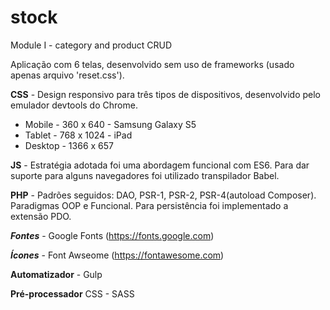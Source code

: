 # stock
Module I - category and product CRUD

Aplicação com 6 telas, desenvolvido sem uso de frameworks (usado apenas arquivo 'reset.css').

**CSS** - Design responsivo para três tipos de dispositivos, desenvolvido pelo emulador devtools do Chrome.
  * Mobile - 360 x 640 - Samsung Galaxy S5
  * Tablet - 768 x 1024 - iPad
  * Desktop - 1366 x 657
  
**JS** - Estratégia adotada foi uma abordagem funcional com ES6. 
     Para dar suporte para alguns navegadores foi utilizado transpilador Babel.

**PHP** - Padrões seguidos: DAO, PSR-1, PSR-2, PSR-4(autoload Composer). 
      Paradigmas OOP e Funcional. 
      Para persistência foi implementado a extensão PDO.
      
***Fontes*** - Google Fonts (https://fonts.google.com)

***Ícones*** - Font Awseome (https://fontawesome.com)
      
**Automatizador** - Gulp

**Pré-processador** CSS - SASS
